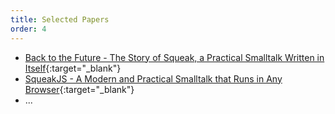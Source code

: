 ```yaml
---
title: Selected Papers
order: 4
---
```

- [Back to the Future - The Story of Squeak, a Practical Smalltalk Written in Itself](ftp://ftp.create.ucsb.edu/pub/Smalltalk/Squeak/docs/OOPSLA.Squeak.html){:target="_blank"}
- [SqueakJS - A Modern and Practical Smalltalk that Runs in Any Browser](http://hirschfeld.org/writings/media/FreudenbergIngallsFelgentreffPapeHirschfeld_2014_SqueakJSAModernAndPracticalSmalltalkThatRunsInAnyBrowser_AcmDL.pdf){:target="_blank"}
- ...